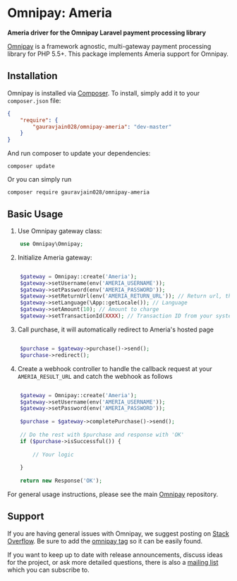 # Omnipay: Ameria

**Ameria driver for the Omnipay Laravel payment processing library**

[Omnipay](https://github.com/thephpleague/omnipay) is a framework agnostic, multi-gateway payment
processing library for PHP 5.5+. This package implements Ameria support for Omnipay.

## Installation

Omnipay is installed via [Composer](http://getcomposer.org/). To install, simply add it
to your `composer.json` file:

```json
{
    "require": {
        "gauravjain028/omnipay-ameria": "dev-master"
    }
}
```

And run composer to update your dependencies:

    composer update

Or you can simply run

    composer require gauravjain028/omnipay-ameria


## Basic Usage

1. Use Omnipay gateway class:

```php
    use Omnipay\Omnipay;
```

2. Initialize Ameria gateway:

```php

    $gateway = Omnipay::create('Ameria');
    $gateway->setUsername(env('AMERIA_USERNAME'));
    $gateway->setPassword(env('AMERIA_PASSWORD'));
    $gateway->setReturnUrl(env('AMERIA_RETURN_URL')); // Return url, that should be point to your ameria webhook route
    $gateway->setLanguage(\App::getLocale()); // Language
    $gateway->setAmount(10); // Amount to charge
    $gateway->setTransactionId(XXXX); // Transaction ID from your system

```

3. Call purchase, it will automatically redirect to Ameria's hosted page

```php

    $purchase = $gateway->purchase()->send();
    $purchase->redirect();

```

4. Create a webhook controller to handle the callback request at your `AMERIA_RESULT_URL` and catch the webhook as follows

```php

    $gateway = Omnipay::create('Ameria');
    $gateway->setUsername(env('AMERIA_USERNAME'));
    $gateway->setPassword(env('AMERIA_PASSWORD'));
    
    $purchase = $gateway->completePurchase()->send();
    
    // Do the rest with $purchase and response with 'OK'
    if ($purchase->isSuccessful()) {
        
        // Your logic
        
    }
    
    return new Response('OK');

```

For general usage instructions, please see the main [Omnipay](https://github.com/thephpleague/omnipay)
repository.

## Support

If you are having general issues with Omnipay, we suggest posting on
[Stack Overflow](http://stackoverflow.com/). Be sure to add the
[omnipay tag](http://stackoverflow.com/questions/tagged/omnipay) so it can be easily found.

If you want to keep up to date with release announcements, discuss ideas for the project,
or ask more detailed questions, there is also a [mailing list](https://groups.google.com/forum/#!forum/omnipay) which
you can subscribe to.

